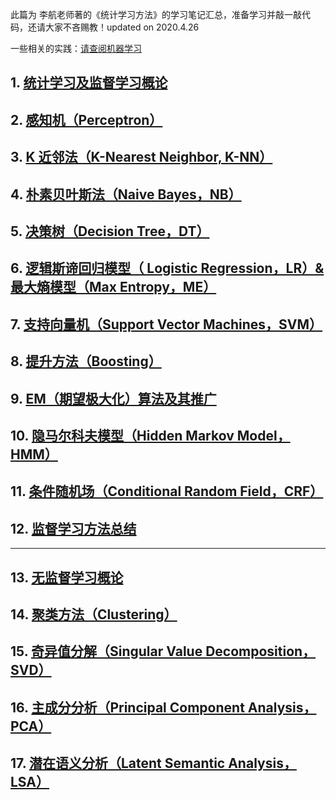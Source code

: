 此篇为 李航老师著的《统计学习方法》的学习笔记汇总，准备学习并敲一敲代码，还请大家不吝赐教！updated on 2020.4.26

一些相关的实践：[请查阅机器学习](https://blog.csdn.net/qq_21201267/category_9607641.html)

## 1. [统计学习及监督学习概论](https://michael.blog.csdn.net/article/details/104525754)

## 2. [感知机（Perceptron）](https://michael.blog.csdn.net/article/details/104537083)

## 3. [K 近邻法（K-Nearest Neighbor, K-NN）](https://michael.blog.csdn.net/article/details/104603470)

## 4. [朴素贝叶斯法（Naive Bayes，NB）](https://michael.blog.csdn.net/article/details/104033972)

## 5. [决策树（Decision Tree，DT）](https://michael.blog.csdn.net/article/details/104687719)

## 6. [逻辑斯谛回归模型（ Logistic Regression，LR）& 最大熵模型（Max Entropy，ME）](https://blog.csdn.net/qq_21201267/article/details/104046635)

## 7. [支持向量机（Support Vector Machines，SVM）](https://michael.blog.csdn.net/article/details/104955846)

## 8. [提升方法（Boosting）](https://michael.blog.csdn.net/article/details/105080667)

## 9. [EM（期望极大化）算法及其推广](https://michael.blog.csdn.net/article/details/105208428)

## 10. [隐马尔科夫模型（Hidden Markov Model，HMM）](https://michael.blog.csdn.net/article/details/103433105)

## 11. [条件随机场（Conditional Random Field，CRF）](https://michael.blog.csdn.net/article/details/104163277)

## 12. [监督学习方法总结](https://michael.blog.csdn.net/article/details/105345344)
---
## 13. [无监督学习概论](https://michael.blog.csdn.net/article/details/105351461)

## 14. [聚类方法（Clustering）](https://michael.blog.csdn.net/article/details/105479409)

## 15. [奇异值分解（Singular Value Decomposition，SVD）](https://michael.blog.csdn.net/article/details/105624955)

## 16. [主成分分析（Principal Component Analysis，PCA）](https://michael.blog.csdn.net/article/details/105720683)

## 17. [潜在语义分析（Latent Semantic Analysis，LSA）](https://michael.blog.csdn.net/article/details/105828655)